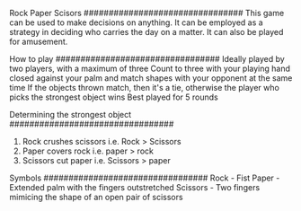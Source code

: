 Rock Paper Scisors
################################
This game can be used to make decisions on anything. It can be employed as a strategy in deciding who carries the day on a matter. It can also be played for amusement.

How to play
#################################
Ideally played by two players, with a maximum of three
Count to three with your playing hand closed against your palm and match shapes with your opponent at the same time
If the objects thrown match, then it's a tie, otherwise the player who picks the strongest object wins
Best played for 5 rounds

Determining the strongest object
#################################

1. Rock crushes scissors i.e. Rock > Scissors
2. Paper covers rock i.e. paper > rock
3. Scissors cut paper i.e. Scissors > paper

Symbols
#################################
Rock - Fist
Paper - Extended palm with the fingers outstretched
Scissors - Two fingers mimicing the shape of an open pair of scissors
